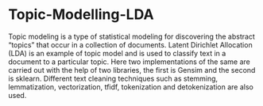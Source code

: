 # Topic-Modelling-LDA
Topic modeling is a type of statistical modeling for discovering the abstract “topics” that occur in a collection of documents. Latent Dirichlet Allocation (LDA) is an example of topic model and is used to classify text in a document to a particular topic.
Here two implementations of the same are carried out with the help of two libraries, the first is Gensim and the second is sklearn. 
Different text cleaning techniques such as stemming, lemmatization, vectorization, tfidf, tokenization and detokenization are also used.
